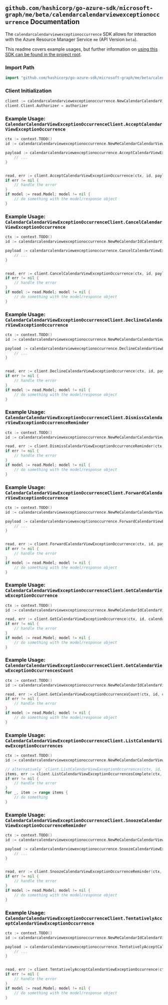 
## `github.com/hashicorp/go-azure-sdk/microsoft-graph/me/beta/calendarcalendarviewexceptionoccurrence` Documentation

The `calendarcalendarviewexceptionoccurrence` SDK allows for interaction with the Azure Resource Manager Service `me` (API Version `beta`).

This readme covers example usages, but further information on [using this SDK can be found in the project root](https://github.com/hashicorp/go-azure-sdk/tree/main/docs).

### Import Path

```go
import "github.com/hashicorp/go-azure-sdk/microsoft-graph/me/beta/calendarcalendarviewexceptionoccurrence"
```


### Client Initialization

```go
client := calendarcalendarviewexceptionoccurrence.NewCalendarCalendarViewExceptionOccurrenceClientWithBaseURI("https://management.azure.com")
client.Client.Authorizer = authorizer
```


### Example Usage: `CalendarCalendarViewExceptionOccurrenceClient.AcceptCalendarViewExceptionOccurrence`

```go
ctx := context.TODO()
id := calendarcalendarviewexceptionoccurrence.NewMeCalendarCalendarViewIdExceptionOccurrenceID("eventIdValue", "eventId1Value")

payload := calendarcalendarviewexceptionoccurrence.AcceptCalendarViewExceptionOccurrenceRequest{
	// ...
}


read, err := client.AcceptCalendarViewExceptionOccurrence(ctx, id, payload)
if err != nil {
	// handle the error
}
if model := read.Model; model != nil {
	// do something with the model/response object
}
```


### Example Usage: `CalendarCalendarViewExceptionOccurrenceClient.CancelCalendarViewExceptionOccurrence`

```go
ctx := context.TODO()
id := calendarcalendarviewexceptionoccurrence.NewMeCalendarIdCalendarViewIdExceptionOccurrenceID("calendarIdValue", "eventIdValue", "eventId1Value")

payload := calendarcalendarviewexceptionoccurrence.CancelCalendarViewExceptionOccurrenceRequest{
	// ...
}


read, err := client.CancelCalendarViewExceptionOccurrence(ctx, id, payload)
if err != nil {
	// handle the error
}
if model := read.Model; model != nil {
	// do something with the model/response object
}
```


### Example Usage: `CalendarCalendarViewExceptionOccurrenceClient.DeclineCalendarViewExceptionOccurrence`

```go
ctx := context.TODO()
id := calendarcalendarviewexceptionoccurrence.NewMeCalendarCalendarViewIdExceptionOccurrenceID("eventIdValue", "eventId1Value")

payload := calendarcalendarviewexceptionoccurrence.DeclineCalendarViewExceptionOccurrenceRequest{
	// ...
}


read, err := client.DeclineCalendarViewExceptionOccurrence(ctx, id, payload)
if err != nil {
	// handle the error
}
if model := read.Model; model != nil {
	// do something with the model/response object
}
```


### Example Usage: `CalendarCalendarViewExceptionOccurrenceClient.DismissCalendarViewExceptionOccurrenceReminder`

```go
ctx := context.TODO()
id := calendarcalendarviewexceptionoccurrence.NewMeCalendarCalendarViewIdExceptionOccurrenceID("eventIdValue", "eventId1Value")

read, err := client.DismissCalendarViewExceptionOccurrenceReminder(ctx, id)
if err != nil {
	// handle the error
}
if model := read.Model; model != nil {
	// do something with the model/response object
}
```


### Example Usage: `CalendarCalendarViewExceptionOccurrenceClient.ForwardCalendarViewExceptionOccurrence`

```go
ctx := context.TODO()
id := calendarcalendarviewexceptionoccurrence.NewMeCalendarCalendarViewIdExceptionOccurrenceID("eventIdValue", "eventId1Value")

payload := calendarcalendarviewexceptionoccurrence.ForwardCalendarViewExceptionOccurrenceRequest{
	// ...
}


read, err := client.ForwardCalendarViewExceptionOccurrence(ctx, id, payload)
if err != nil {
	// handle the error
}
if model := read.Model; model != nil {
	// do something with the model/response object
}
```


### Example Usage: `CalendarCalendarViewExceptionOccurrenceClient.GetCalendarViewExceptionOccurrence`

```go
ctx := context.TODO()
id := calendarcalendarviewexceptionoccurrence.NewMeCalendarIdCalendarViewIdExceptionOccurrenceID("calendarIdValue", "eventIdValue", "eventId1Value")

read, err := client.GetCalendarViewExceptionOccurrence(ctx, id, calendarcalendarviewexceptionoccurrence.DefaultGetCalendarViewExceptionOccurrenceOperationOptions())
if err != nil {
	// handle the error
}
if model := read.Model; model != nil {
	// do something with the model/response object
}
```


### Example Usage: `CalendarCalendarViewExceptionOccurrenceClient.GetCalendarViewExceptionOccurrencesCount`

```go
ctx := context.TODO()
id := calendarcalendarviewexceptionoccurrence.NewMeCalendarIdCalendarViewID("calendarIdValue", "eventIdValue")

read, err := client.GetCalendarViewExceptionOccurrencesCount(ctx, id, calendarcalendarviewexceptionoccurrence.DefaultGetCalendarViewExceptionOccurrencesCountOperationOptions())
if err != nil {
	// handle the error
}
if model := read.Model; model != nil {
	// do something with the model/response object
}
```


### Example Usage: `CalendarCalendarViewExceptionOccurrenceClient.ListCalendarViewExceptionOccurrences`

```go
ctx := context.TODO()
id := calendarcalendarviewexceptionoccurrence.NewMeCalendarCalendarViewID("eventIdValue")

// alternatively `client.ListCalendarViewExceptionOccurrences(ctx, id, calendarcalendarviewexceptionoccurrence.DefaultListCalendarViewExceptionOccurrencesOperationOptions())` can be used to do batched pagination
items, err := client.ListCalendarViewExceptionOccurrencesComplete(ctx, id, calendarcalendarviewexceptionoccurrence.DefaultListCalendarViewExceptionOccurrencesOperationOptions())
if err != nil {
	// handle the error
}
for _, item := range items {
	// do something
}
```


### Example Usage: `CalendarCalendarViewExceptionOccurrenceClient.SnoozeCalendarViewExceptionOccurrenceReminder`

```go
ctx := context.TODO()
id := calendarcalendarviewexceptionoccurrence.NewMeCalendarCalendarViewIdExceptionOccurrenceID("eventIdValue", "eventId1Value")

payload := calendarcalendarviewexceptionoccurrence.SnoozeCalendarViewExceptionOccurrenceReminderRequest{
	// ...
}


read, err := client.SnoozeCalendarViewExceptionOccurrenceReminder(ctx, id, payload)
if err != nil {
	// handle the error
}
if model := read.Model; model != nil {
	// do something with the model/response object
}
```


### Example Usage: `CalendarCalendarViewExceptionOccurrenceClient.TentativelyAcceptCalendarViewExceptionOccurrence`

```go
ctx := context.TODO()
id := calendarcalendarviewexceptionoccurrence.NewMeCalendarIdCalendarViewIdExceptionOccurrenceID("calendarIdValue", "eventIdValue", "eventId1Value")

payload := calendarcalendarviewexceptionoccurrence.TentativelyAcceptCalendarViewExceptionOccurrenceRequest{
	// ...
}


read, err := client.TentativelyAcceptCalendarViewExceptionOccurrence(ctx, id, payload)
if err != nil {
	// handle the error
}
if model := read.Model; model != nil {
	// do something with the model/response object
}
```
